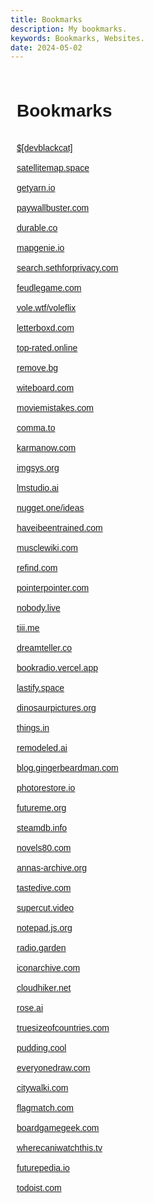 ```yaml
---
title: Bookmarks
description: My bookmarks.
keywords: Bookmarks, Websites.
date: 2024-05-02
---
```


<div style="font-family:Arial, sans-serif;padding:10px">
<h1>Bookmarks</h1><br/>
<a href="/">$[devblackcat]</a><br/><br/>
<a target="_blank" href="https://satellitemap.space/">satellitemap.space</a><br/><br/><a target="_blank" href="https://getyarn.io/">getyarn.io</a><br/><br/><a target="_blank" href="https://paywallbuster.com/">paywallbuster.com</a><br/><br/><a target="_blank" href="https://durable.co/">durable.co</a><br/><br/><a target="_blank" href="https://mapgenie.io/">mapgenie.io</a><br/><br/><a target="_blank" href="https://search.sethforprivacy.com/">search.sethforprivacy.com</a><br/><br/><a target="_blank" href="https://feudlegame.com/">feudlegame.com</a><br/><br/><a target="_blank" href="https://vole.wtf/voleflix/">vole.wtf/voleflix</a><br/><br/><a target="_blank" href="https://letterboxd.com/">letterboxd.com</a><br/><br/><a target="_blank" href="https://top-rated.online/">top-rated.online</a><br/><br/><a target="_blank" href="https://remove.bg/">remove.bg</a><br/><br/><a target="_blank" href="https://witeboard.com/">witeboard.com</a><br/><br/><a target="_blank" href="https://moviemistakes.com/">moviemistakes.com</a><br/><br/><a target="_blank" href="https://comma.to/">comma.to</a><br/><br/><a target="_blank" href="https://karmanow.com/">karmanow.com</a><br/><br/><a target="_blank" href="https://imgsys.org/">imgsys.org</a><br/><br/><a target="_blank" href="https://lmstudio.ai/">lmstudio.ai</a><br/><br/><a target="_blank" href="https://nugget.one/ideas">nugget.one/ideas</a><br/><br/><a target="_blank" href="https://haveibeentrained.com/">haveibeentrained.com</a><br/><br/><a target="_blank" href="https://musclewiki.com/">musclewiki.com</a><br/><br/><a target="_blank" href="https://refind.com/">refind.com</a><br/><br/><a target="_blank" href="https://pointerpointer.com/">pointerpointer.com</a><br/><br/><a target="_blank" href="https://nobody.live/">nobody.live</a><br/><br/><a target="_blank" href="https://tiii.me/">tiii.me</a><br/><br/><a target="_blank" href="https://dreamteller.co/">dreamteller.co</a><br/><br/><a target="_blank" href="https://bookradio.vercel.app/">bookradio.vercel.app</a><br/><br/><a target="_blank" href="https://lastify.space/">lastify.space</a><br/><br/><a target="_blank" href="https://dinosaurpictures.org/">dinosaurpictures.org</a><br/><br/><a target="_blank" href="https://things.in/">things.in</a><br/><br/><a target="_blank" href="https://remodeled.ai/">remodeled.ai</a><br/><br/><a target="_blank" href="https://blog.gingerbeardman.com/">blog.gingerbeardman.com</a><br/><br/><a target="_blank" href="https://photorestore.io/">photorestore.io</a><br/><br/><a target="_blank" href="https://futureme.org/">futureme.org</a><br/><br/><a target="_blank" href="https://steamdb.info/">steamdb.info</a><br/><br/><a target="_blank" href="https://novels80.com/">novels80.com</a><br/><br/><a target="_blank" href="https://annas-archive.org/">annas-archive.org</a><br/><br/><a target="_blank" href="https://tastedive.com/">tastedive.com</a><br/><br/><a target="_blank" href="https://supercut.video/">supercut.video</a><br/><br/><a target="_blank" href="https://notepad.js.org/">notepad.js.org</a><br/><br/><a target="_blank" href="https://radio.garden/">radio.garden</a><br/><br/><a target="_blank" href="https://iconarchive.com/">iconarchive.com</a><br/><br/><a target="_blank" href="https://cloudhiker.net/">cloudhiker.net</a><br/><br/><a target="_blank" href="https://rose.ai/">rose.ai</a><br/><br/><a target="_blank" href="https://truesizeofcountries.com/">truesizeofcountries.com</a><br/><br/><a target="_blank" href="https://pudding.cool/">pudding.cool</a><br/><br/><a target="_blank" href="https://everyonedraw.com/">everyonedraw.com</a><br/><br/><a target="_blank" href="https://citywalki.com/">citywalki.com</a><br/><br/><a target="_blank" href="https://flagmatch.com/">flagmatch.com</a><br/><br/><a target="_blank" href="https://boardgamegeek.com/">boardgamegeek.com</a><br/><br/>
<a target="_blank" href="https://wherecaniwatchthis.tv/">wherecaniwatchthis.tv</a><br/><br/>
<a target="_blank" href="https://futurepedia.io/">futurepedia.io</a><br/><br/>
<a target="_blank" href="https://todoist.com/">todoist.com</a>
</div>
